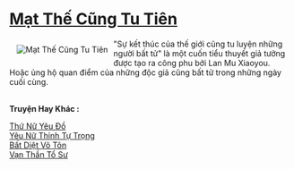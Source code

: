 <a href="https://truyentiki.com/mat-the-cung-tu-tien.30669/" title="Mạt Thế Cũng Tu Tiên"><h1>Mạt Thế Cũng Tu Tiên</h1></a><div style="display:table"><img align="right" style="float: left; padding: 10px;" src="https://truyentiki.com/a/img/str/src/30669.jpg" alt="Mạt Thế Cũng Tu Tiên">"Sự kết thúc của thế giới cũng tu luyện những người bất tử" là một cuốn tiểu thuyết giả tưởng được tạo ra công phu bởi Lan Mu Xiaoyou. Hoặc ủng hộ quan điểm của những độc giả cũng bất tử trong những ngày cuối cùng.</div><p><br><b>Truyện Hay Khác :</b></p><a href="https://truyentiki.com/thu-nu-yeu-do.30668/" alt="Thứ Nữ Yêu Đồ">Thứ Nữ Yêu Đồ</a><br/><a href="https://truyentiki.wordpress.com/2020/06/08/yeu-nu-thinh-tu-trong/" alt="Yêu Nữ Thỉnh Tự Trọng">Yêu Nữ Thỉnh Tự Trọng</a><br/><a href="https://truyentiki.wordpress.com/2020/06/08/bat-diet-vo-ton/" alt="Bất Diệt Võ Tôn">Bất Diệt Võ Tôn</a><br/><a href="https://github.com/nownovels/top500/tree/master/truyenhay/33461/" alt="Vạn Thần Tổ Sư">Vạn Thần Tổ Sư</a><br/>